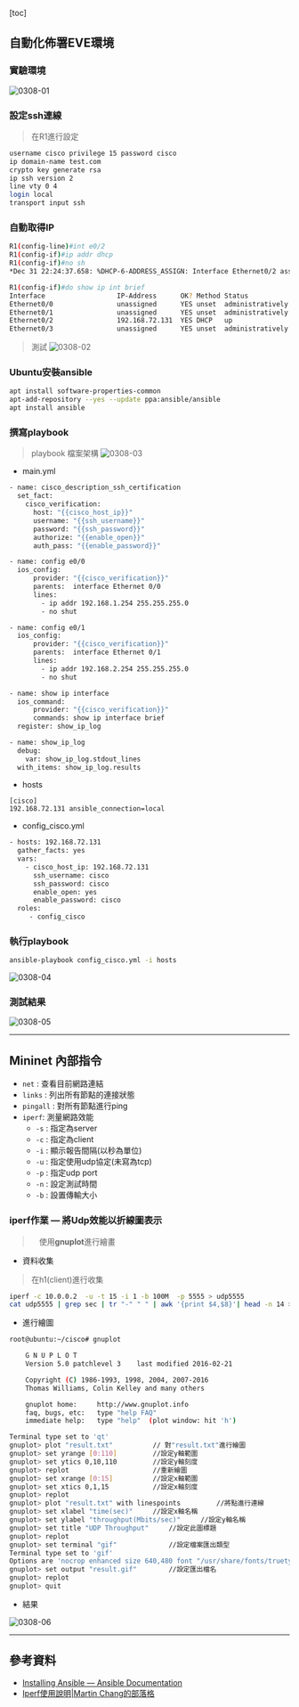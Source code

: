 [toc]
## 自動化佈署EVE環境

### 實驗環境

![0308-01](./img/20210308/0308-01.png)

### 設定ssh連線
> 在R1進行設定

```sh
username cisco privilege 15 password cisco
ip domain-name test.com
crypto key generate rsa
ip ssh version 2   
line vty 0 4    
login local         
transport input ssh 
```
### 自動取得IP

```sh
R1(config-line)#int e0/2
R1(config-if)#ip addr dhcp
R1(config-if)#no sh
*Dec 31 22:24:37.658: %DHCP-6-ADDRESS_ASSIGN: Interface Ethernet0/2 assigned DHCP address 192.168.72.131, mask 255.255.255.0, hostname R1

R1(config-if)#do show ip int brief
Interface                  IP-Address      OK? Method Status                Protocol
Ethernet0/0                unassigned      YES unset  administratively down down
Ethernet0/1                unassigned      YES unset  administratively down down
Ethernet0/2                192.168.72.131  YES DHCP   up                    up  
Ethernet0/3                unassigned      YES unset  administratively down down
```
> 測試
![0308-02](./img/20210308/0308-02.png)

### Ubuntu安裝ansible

```sh
apt install software-properties-common
apt-add-repository --yes --update ppa:ansible/ansible
apt install ansible
```

### 撰寫playbook
> playbook 檔案架構
![0308-03](./img/20210308/0308-03.png)

* main.yml

```sh
- name: cisco_description_ssh_certification
  set_fact:
    cisco_verification:
      host: "{{cisco_host_ip}}"
      username: "{{ssh_username}}"
      password: "{{ssh_password}}"
      authorize: "{{enable_open}}"
      auth_pass: "{{enable_password}}"

- name: config e0/0
  ios_config:
      provider: "{{cisco_verification}}"
      parents:  interface Ethernet 0/0     
      lines:
        - ip addr 192.168.1.254 255.255.255.0
        - no shut

- name: config e0/1
  ios_config:
      provider: "{{cisco_verification}}"
      parents:  interface Ethernet 0/1     
      lines:
        - ip addr 192.168.2.254 255.255.255.0
        - no shut

- name: show ip interface
  ios_command:
      provider: "{{cisco_verification}}"
      commands: show ip interface brief
  register: show_ip_log

- name: show_ip_log
  debug:
    var: show_ip_log.stdout_lines
  with_items: show_ip_log.results

```
* hosts

```sh
[cisco]
192.168.72.131 ansible_connection=local
```

* config_cisco.yml

```sh
- hosts: 192.168.72.131
  gather_facts: yes
  vars:
    - cisco_host_ip: 192.168.72.131
      ssh_username: cisco
      ssh_password: cisco
      enable_open: yes
      enable_password: cisco
  roles:
     - config_cisco
```

### 執行playbook

```sh
ansible-playbook config_cisco.yml -i hosts
```
![0308-04](./img/20210308/0308-04.png)

### 測試結果

![0308-05](./img/20210308/0308-05.png)

---

## Mininet 內部指令

* `net` : 查看目前網路連結
* `links` : 列出所有節點的連接狀態
* `pingall` : 對所有節點進行ping
* `iperf`: 測量網路效能
  * `-s` : 指定為server
  * `-c` : 指定為client
  * `-i` : 顯示報告間隔(以秒為單位)
  * `-u` : 指定使用udp協定(未寫為tcp)
  * `-p` : 指定udp port
  * `-n` : 設定測試時間
  * `-b` : 設置傳輸大小
  
 ### iperf作業 — 將Udp效能以折線圖表示
 >　使用**gnuplot**進行繪畫

 * 資料收集
> 在h1(client)進行收集
```sh
iperf -c 10.0.0.2  -u -t 15 -i 1 -b 100M  -p 5555 > udp5555
cat udp5555 | grep sec | tr "-" " " | awk '{print $4,$8}'| head -n 14 > result.txt
```
* 進行繪圖
```sh
root@ubuntu:~/cisco# gnuplot

	G N U P L O T
	Version 5.0 patchlevel 3    last modified 2016-02-21 

	Copyright (C) 1986-1993, 1998, 2004, 2007-2016
	Thomas Williams, Colin Kelley and many others

	gnuplot home:     http://www.gnuplot.info
	faq, bugs, etc:   type "help FAQ"
	immediate help:   type "help"  (plot window: hit 'h')

Terminal type set to 'qt'
gnuplot> plot "result.txt"          // 對"result.txt"進行繪圖
gnuplot> set yrange [0:110]         //設定y軸範圍
gnuplot> set ytics 0,10,110         //設定y軸刻度
gnuplot> replot                     //重新繪圖
gnuplot> set xrange [0:15]          //設定x軸範圍
gnuplot> set xtics 0,1,15           //設定x軸刻度
gnuplot> replot
gnuplot> plot "result.txt" with linespoints         //將點進行連線
gnuplot> set xlabel "time(sec)"     //設定x軸名稱
gnuplot> set ylabel "throughput(Mbits/sec)"     //設定y軸名稱
gnuplot> set title "UDP Throughput"     //設定此圖標題
gnuplot> replot
gnuplot> set terminal "gif"             //設定檔案匯出類型
Terminal type set to 'gif'
Options are 'nocrop enhanced size 640,480 font "/usr/share/fonts/truetype/liberation/LiberationSans-Regular.ttf,12" '
gnuplot> set output "result.gif"        //設定匯出檔名
gnuplot> replot
gnuplot> quit
```
* 結果

![0308-06](./img/20210308/0308-06.png)

---
## 參考資料
* [Installing Ansible — Ansible Documentation](https://docs.ansible.com/ansible/latest/installation_guide/intro_installation.html)
* [Iperf使用說明|Martin Chang的部落格](https://m1016c.pixnet.net/blog/post/145780230)